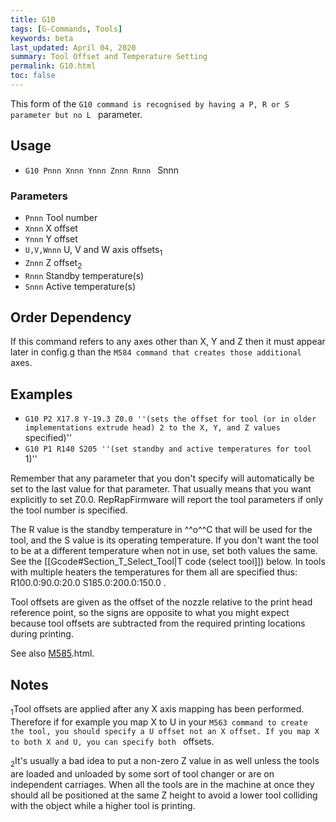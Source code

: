 ```yaml
---
title: G10
tags: [G-Commands, Tools] 
keywords: beta 
last_updated: April 04, 2020 
summary: Tool Offset and Temperature Setting 
permalink: G10.html
toc: false 
---
```



This form of the ` G10 command is recognised by having a P, R or S parameter but no L  ` parameter.

## Usage

* ` G10 Pnnn Xnnn Ynnn Znnn Rnnn  ` Snnn

### Parameters

* `Pnnn` Tool number
* `Xnnn` X offset
* `Ynnn` Y offset
* `U,V,Wnnn` U, V and W axis offsets<sub>1</sub>
* `Znnn` Z offset<sub>2</sub>
* `Rnnn` Standby temperature(s)
* `Snnn` Active temperature(s)

## Order Dependency

If this command refers to any axes other than X, Y and Z then it must appear later in config.g than the ` M584 command that creates those additional  ` axes.

## Examples

* ` G10 P2 X17.8 Y-19.3 Z0.0 ''(sets the offset for tool (or in older implementations extrude head) 2 to the X, Y, and Z values  ` specified)''
* ` G10 P1 R140 S205 ''(set standby and active temperatures for tool  ` 1)''

Remember that any parameter that you don't specify will automatically be set to the last value for that parameter. That usually means that you want explicitly to set Z0.0. RepRapFirmware will report the tool parameters if only the tool number is specified.

The R value is the standby temperature in ^^o^^C that will be used for the tool, and the S value is its operating temperature. If you don't want the tool to be at a different temperature when not in use, set both values the same. See the [[Gcode#Section_T_Select_Tool|T code (select tool]]) below. In tools with multiple heaters the temperatures for them all are specified thus: R100.0:90.0:20.0 S185.0:200.0:150.0 .

Tool offsets are given as the offset of the nozzle relative to the print head reference point, so the signs are opposite to what you might expect because tool offsets are subtracted from the required printing locations during printing.

See also [M585](M585).html.

## Notes

<sub>1</sub>Tool offsets are applied after any X axis mapping has been performed. Therefore if for example you map X to U in your ` M563 command to create the tool, you should specify a U offset not an X offset. If you map X to both X and U, you can specify both  ` offsets.

<sub>2</sub>It's usually a bad idea to put a non-zero Z value in as well unless the tools are loaded and unloaded by some sort of tool changer or are on independent carriages. When all the tools are in the machine at once they should all be positioned at the same Z height to avoid a lower tool colliding with the object while a higher tool is printing.

